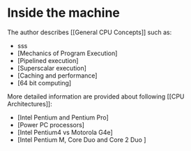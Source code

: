 # Inside the machine 

The author describes [[General CPU Concepts]] such as:  
* sss
* [Mechanics of Program Execution]
* [Pipelined execution] 
* [Superscalar execution] 
* [Caching and performance] 
* [64 bit computing] 

More detailed information are provided about following [[CPU Architectures]]: 
* [Intel Pentium and Pentium Pro]
* [Power PC processors]
* [Intel Pentium4 vs Motorola G4e]
* [Intel Pentium M, Core Duo and Core 2 Duo ]